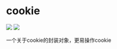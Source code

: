 # cookie
[![](https://img.shields.io/github/downloads/atom/atom/total.svg)](https://github.com/huangguangjie/cookie/archive/master.zip)
![](https://img.shields.io/npm/v/@cycle/core.svg)

一个关于cookie的封装对象，更易操作cookie